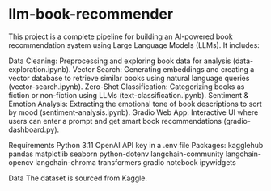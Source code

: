 # llm-book-recommender
This project is a complete pipeline for building an AI-powered book recommendation system using Large Language Models (LLMs). It includes:

Data Cleaning: Preprocessing and exploring book data for analysis (data-exploration.ipynb).
Vector Search: Generating embeddings and creating a vector database to retrieve similar books using natural language queries (vector-search.ipynb).
Zero-Shot Classification: Categorizing books as fiction or non-fiction using LLMs (text-classification.ipynb).
Sentiment & Emotion Analysis: Extracting the emotional tone of book descriptions to sort by mood (sentiment-analysis.ipynb).
Gradio Web App: Interactive UI where users can enter a prompt and get smart book recommendations (gradio-dashboard.py).

Requirements
Python 3.11
OpenAI API key in a .env file
Packages:
kagglehub
pandas
matplotlib
seaborn
python-dotenv
langchain-community
langchain-opencv
langchain-chroma
transformers
gradio
notebook
ipywidgets

Data
The dataset is sourced from Kaggle.

